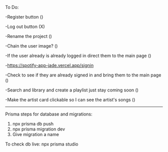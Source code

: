 To Do:

-Register button ()

-Log out button (X)

-Rename the project ()

-Chain the user image? ()

-If the user already is already logged in direct them to the main page ()

-https://spotify-app-jade.vercel.app/signin

-Check to see if they are already signed in and bring them to the main page ()

-Search and library and create a playlist just stay coming soon ()

-Make the artist card clickable so I can see the artist's songs ()

--------------------------------------------------------------------------------------------
Prisma steps for database and migrations:

1. npx prisma db push
2. npx prisma migration dev
3. Give migration a name

To check db live:
npx prisma studio
